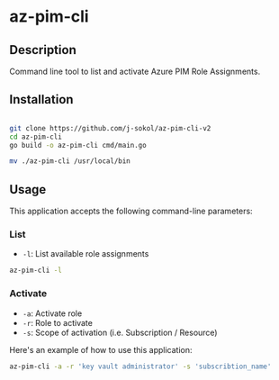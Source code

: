 # az-pim-cli

## Description

Command line tool to list and activate Azure PIM Role Assignments.

## Installation

```bash

git clone https://github.com/j-sokol/az-pim-cli-v2
cd az-pim-cli
go build -o az-pim-cli cmd/main.go

mv ./az-pim-cli /usr/local/bin
```

## Usage

This application accepts the following command-line parameters:

### List

- `-l`: List available role assignments

```bash
az-pim-cli -l
```

### Activate

- `-a`: Activate role
- `-r`: Role to activate
- `-s`: Scope of activation (i.e. Subscription / Resource)

Here's an example of how to use this application:

```bash
az-pim-cli -a -r 'key vault administrator' -s 'subscribtion_name' 
```
